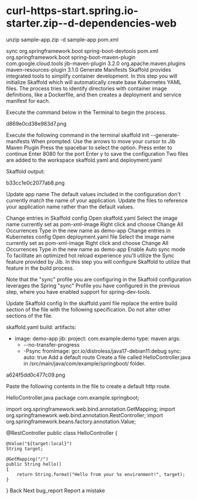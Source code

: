 # curl-https-start.spring.io-starter.zip--d-dependencies-web
unzip sample-app.zip -d sample-app
pom.xml
<!--  Spring profiles-->
  <profiles>
    <profile>
      <id>sync</id>
      <dependencies>
        <dependency>
          <groupId>org.springframework.boot</groupId>
          <artifactId>spring-boot-devtools</artifactId>
        </dependency>
      </dependencies>
    </profile>
  </profiles>
  pom.xml
    <build>
    <plugins>
      <plugin>
        <groupId>org.springframework.boot</groupId>
        <artifactId>spring-boot-maven-plugin</artifactId>
      </plugin>
      <!--  Jib Plugin-->
      <plugin>
        <groupId>com.google.cloud.tools</groupId>
        <artifactId>jib-maven-plugin</artifactId>
        <version>3.2.0</version>
      </plugin>
       <!--  Maven Resources Plugin-->
      <plugin>
        <groupId>org.apache.maven.plugins</groupId>
        <artifactId>maven-resources-plugin</artifactId>
        <version>3.1.0</version>
      </plugin>
    </plugins>
  </build>
Generate Manifests
Skaffold provides integrated tools to simplify container development. In this step you will initialize Skaffold which will automatically create base Kubernetes YAML files. The process tries to identify directories with container image definitions, like a Dockerfile, and then creates a deployment and service manifest for each.

Execute the command below in the Terminal to begin the process.

d869e0cd38e983d7.png

Execute the following command in the terminal
skaffold init --generate-manifests
When prompted:
Use the arrows to move your cursor to Jib Maven Plugin
Press the spacebar to select the option.
Press enter to continue
Enter 8080 for the port
Enter y to save the configuration
Two files are added to the workspace skaffold.yaml and deployment.yaml

Skaffold output:

b33cc1e0c2077ab8.png

Update app name
The default values included in the configuration don't currently match the name of your application. Update the files to reference your application name rather than the default values.

Change entries in Skaffold config
Open skaffold.yaml
Select the image name currently set as pom-xml-image
Right click and choose Change All Occurrences
Type in the new name as demo-app
Change entries in Kubernetes config
Open deployment.yaml file
Select the image name currently set as pom-xml-image
Right click and choose Change All Occurrences
Type in the new name as demo-app
Enable Auto sync mode
To facilitate an optimized hot reload experience you'll utilize the Sync feature provided by Jib. In this step you will configure Skaffold to utilize that feature in the build process.

Note that the "sync" profile you are configuring in the Skaffold configuration leverages the Spring "sync" Profile you have configured in the previous step, where you have enabled support for spring-dev-tools.

Update Skaffold config
In the skaffold.yaml file replace the entire build section of the file with the following specification. Do not alter other sections of the file.

skaffold.yaml
build:
  artifacts:
  - image: demo-app
    jib:
      project: com.example:demo
      type: maven
      args: 
      - --no-transfer-progress
      - -Psync
      fromImage: gcr.io/distroless/java17-debian11:debug
    sync:
      auto: true
Add a default route
Create a file called HelloController.java in /src/main/java/com/example/springboot/ folder.

a624f5dd0c477c09.png

Paste the following contents in the file to create a default http route.

HelloController.java
package com.example.springboot;

import org.springframework.web.bind.annotation.GetMapping;
import org.springframework.web.bind.annotation.RestController;
import org.springframework.beans.factory.annotation.Value;

@RestController
public class HelloController {

    @Value("${target:local}")
    String target;

    @GetMapping("/") 
    public String hello()
    {
        return String.format("Hello from your %s environment!", target);
    }
}
Back
Next
bug_report Report a mistake